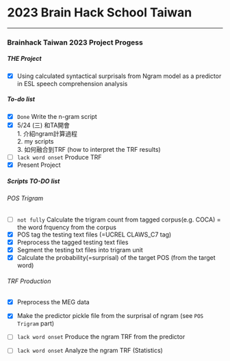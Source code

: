 # 2023 Brain Hack School Taiwan
***

### Brainhack Taiwan 2023 Project Progess  
##### THE Project
- [x] Using calculated syntactical surprisals from Ngram model as a predictor in ESL speech comprehension analysis

##### To-do list
- [x] `Done` Write the n-gram script 
- [x] 5/24 (三) 和TA開會  
      1. 介紹ngram計算過程  
      2. my scripts  
      3. 如何融合到TRF (how to interpret the TRF results)
- [ ] `lack word onset` Produce TRF
- [x] Present Project

##### Scripts TO-DO list
###### POS Trigram
- [ ] `not fully` Calculate the trigram count from tagged corpus(e.g. COCA) = the word frquency from the corpus  
- [x] POS tag the testing text files (=UCREL CLAWS_C7 tag)
- [x] Preprocess the tagged testing text files
- [x] Segment the testing txt files into trigram unit 
- [x] Calculate the probability(=surprisal) of the target POS (from the target word)
###### TRF Production
- [x] Preprocess the MEG data
- [x] Make the predictor pickle file from the surprisal of ngram (see ``POS Trigram`` part)
- [ ] `lack word onset` Produce the ngram TRF from the predictor
- [ ] `lack word onset` Analyze the ngram TRF (Statistics)

